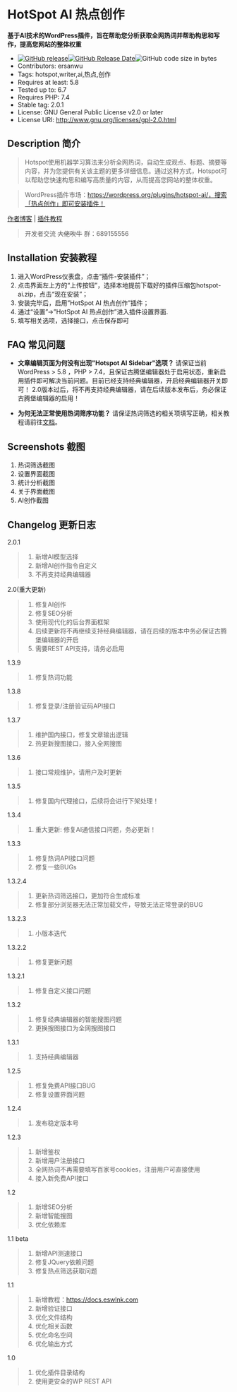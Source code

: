 # HotSpot AI 热点创作
**基于AI技术的WordPress插件，旨在帮助您分析获取全网热词并帮助构思和写作，提高您网站的整体权重**

- [![GitHub release](https://img.shields.io/github/v/release/Eswink/HotSpot-AI.svg?style=for-the-badge&logo=appveyor)](https://github.com/Eswink/HotSpot-AI/releases/latest)[![GitHub Release Date](https://img.shields.io/github/release-date/Eswink/HotSpot-AI?style=for-the-badge&logo=appveyor)](https://github.com/Eswink/HotSpot-AI/releases)![GitHub code size in bytes](https://img.shields.io/github/languages/code-size/Eswink/HotSpot-AI?style=for-the-badge&logo=appveyor)
- Contributors: ersanwu
- Tags: hotspot,writer,ai,热点,创作
- Requires at least: 5.8
- Tested up to: 6.7
- Requires PHP: 7.4
- Stable tag: 2.0.1
- License: GNU General Public License v2.0 or later
- License URI: http://www.gnu.org/licenses/gpl-2.0.html


## Description 简介 ##

> Hotspot使用机器学习算法来分析全网热词，自动生成观点、标题、摘要等内容，并为您提供有关该主题的更多详细信息。通过这种方式，Hotspot可以帮助您快速构思和编写高质量的内容，从而提高您网站的整体权重。

> WordPress插件市场：https://wordpress.org/plugins/hotspot-ai/，搜索「热点创作」即可安装插件！

[作者博客](https://blog.eswlnk.com "作者博客") | [插件教程](https://docs.eswlnk.com "插件教程")

> 开发者交流 ~~大佬吹牛~~ 群：689155556

## Installation 安装教程

1. 进入WordPress仪表盘，点击“插件-安装插件”；
2. 点击界面左上方的“上传按钮”，选择本地提前下载好的插件压缩包hotspot-ai.zip，点击“现在安装”；
3. 安装完毕后，启用”HotSpot AI 热点创作”插件；
4. 通过“设置”->”HotSpot AI 热点创作”进入插件设置界面.
5. 填写相关选项，选择接口，点击保存即可


## FAQ 常见问题

- **文章编辑页面为何没有出现"Hotspot AI Sidebar"选项？**
请保证当前WordPress > 5.8 ，PHP > 7.4，且保证古腾堡编辑器处于启用状态，重新启用插件即可解决当前问题。目前已经支持经典编辑器，开启经典编辑器开关即可！
2.0版本过后，将不再支持经典编辑器，请在后续版本发布后，务必保证古腾堡编辑器的启用！

- **为何无法正常使用热词筛序功能？**
请保证热词筛选的相关项填写正确，相关教程请前往<a href="https://docs.eswlnk.com" rel="friend" title="Eswlnk docs">文档</a>。

## Screenshots 截图
1. 热词筛选截图
2. 设置界面截图
3. 统计分析截图
4. 关于界面截图
5. AI创作截图

## Changelog 更新日志

2.0.1

> 1. 新增AI模型选择
> 2. 新增AI创作指令自定义
> 3. 不再支持经典编辑器


2.0(重大更新)

> 1. 修复AI创作
> 2. 修复SEO分析
> 3. 使用现代化的后台界面框架
> 4. 后续更新将不再继续支持经典编辑器，请在后续的版本中务必保证古腾堡编辑器的开启
> 5. 需要REST API支持，请务必启用

1.3.9

> 1. 修复热词功能

1.3.8

> 1. 修复登录/注册验证码API接口

1.3.7

> 1. 维护国内接口，修复文章输出逻辑
> 2. 热更新搜图接口，接入全网搜图

1.3.6

> 1. 接口常规维护，请用户及时更新

1.3.5

> 1. 修复国内代理接口，后续将会进行下架处理！


1.3.4

> 1. 重大更新: 修复AI通信接口问题，务必更新！

1.3.3

> 1. 修复热词API接口问题
> 2. 修复一些BUGs

1.3.2.4

> 1. 更新热词筛选接口，更加符合生成标准
> 2. 修复部分浏览器无法正常加载文件，导致无法正常登录的BUG

1.3.2.3

> 1. 小版本迭代


1.3.2.2

> 1. 修复更新问题


1.3.2.1

> 1. 修复自定义接口问题

1.3.2

> 1. 修复经典编辑器的智能搜图问题
> 2. 更换搜图接口为全网搜图接口


1.3.1

> 1. 支持经典编辑器

1.2.5
> 1. 修复免费API接口BUG
> 2. 修复设置界面问题

1.2.4

> 1. 发布稳定版本号

1.2.3

> 1. 新增鉴权
> 2. 新增用户注册接口
> 3. 全网热词不再需要填写百家号cookies，注册用户可直接使用
> 4. 接入新免费API接口

1.2

> 1. 新增SEO分析
> 2. 新增智能搜图
> 3. 优化依赖库



1.1 beta

> 1. 新增API测速接口
> 2. 修复JQuery依赖问题
> 3. 修复热点筛选获取问题

1.1

> 1. 新增教程：https://docs.eswlnk.com
> 2. 新增验证接口
> 3. 优化文件结构
> 4. 优化相关函数
> 5. 优化命名空间
> 6. 优化输出方式 

1.0

> 1. 优化插件目录结构
> 2. 使用更安全的WP REST API


